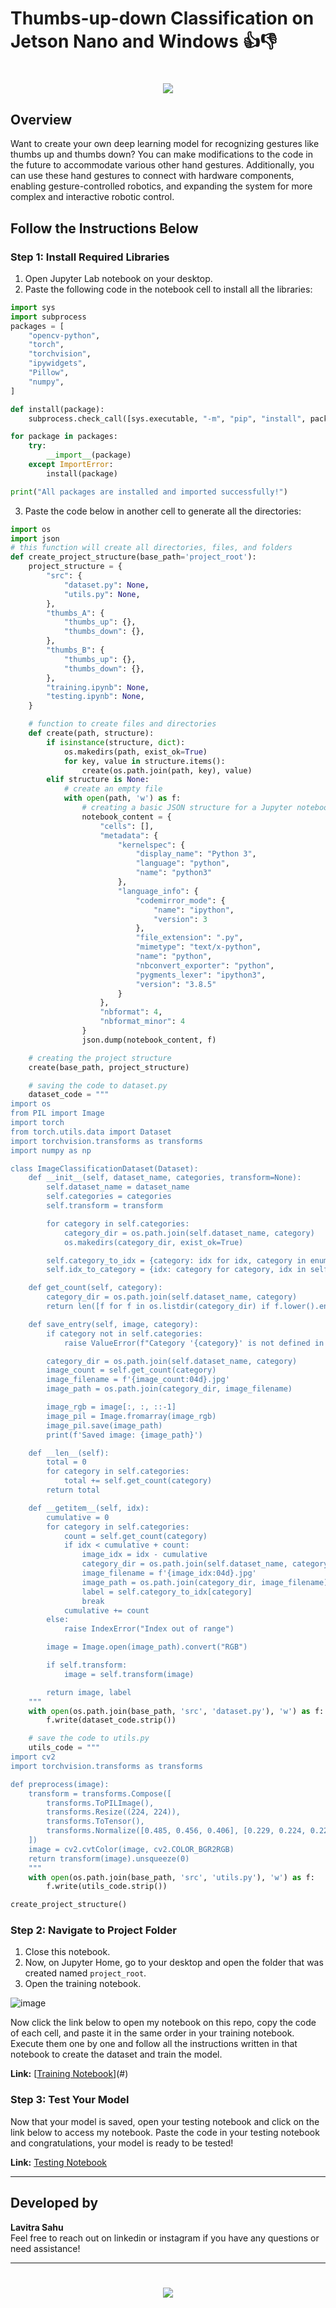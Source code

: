 # Thumbs-up-down Classification on Jetson Nano and Windows 👍👎

<h1 align="center">
    <img src="https://readme-typing-svg.herokuapp.com/?font=Righteous&size=35&center=true&vCenter=true&width=700&height=100&duration=4000&lines=Thumbs-up+down+Classification!+🤖;" />
</h1>

## Overview

Want to create your own deep learning model for recognizing gestures like thumbs up and thumbs down? You can make modifications to the code in the future to accommodate various other hand gestures. Additionally, you can use these hand gestures to connect with hardware components, enabling gesture-controlled robotics, and expanding the system for more complex and interactive robotic control.

## Follow the Instructions Below

### Step 1: Install Required Libraries

1. Open Jupyter Lab notebook on your desktop.
2. Paste the following code in the notebook cell to install all the libraries:

```python
import sys
import subprocess
packages = [
    "opencv-python",
    "torch",
    "torchvision",
    "ipywidgets",
    "Pillow",  
    "numpy",
]

def install(package):
    subprocess.check_call([sys.executable, "-m", "pip", "install", package])

for package in packages:
    try:
        __import__(package)
    except ImportError:
        install(package)

print("All packages are installed and imported successfully!")
```

3. Paste the code below in another cell to generate all the directories:

```python
import os
import json
# this function will create all directories, files, and folders
def create_project_structure(base_path='project_root'):
    project_structure = {
        "src": {
            "dataset.py": None,
            "utils.py": None,
        },
        "thumbs_A": {
            "thumbs_up": {},
            "thumbs_down": {},
        },
        "thumbs_B": {
            "thumbs_up": {},
            "thumbs_down": {},
        },
        "training.ipynb": None,
        "testing.ipynb": None,
    }

    # function to create files and directories
    def create(path, structure):
        if isinstance(structure, dict):
            os.makedirs(path, exist_ok=True)
            for key, value in structure.items():
                create(os.path.join(path, key), value)
        elif structure is None:
            # create an empty file
            with open(path, 'w') as f:
                # creating a basic JSON structure for a Jupyter notebook
                notebook_content = {
                    "cells": [],
                    "metadata": {
                        "kernelspec": {
                            "display_name": "Python 3",
                            "language": "python",
                            "name": "python3"
                        },
                        "language_info": {
                            "codemirror_mode": {
                                "name": "ipython",
                                "version": 3
                            },
                            "file_extension": ".py",
                            "mimetype": "text/x-python",
                            "name": "python",
                            "nbconvert_exporter": "python",
                            "pygments_lexer": "ipython3",
                            "version": "3.8.5"
                        }
                    },
                    "nbformat": 4,
                    "nbformat_minor": 4
                }
                json.dump(notebook_content, f)

    # creating the project structure
    create(base_path, project_structure)

    # saving the code to dataset.py
    dataset_code = """
import os
from PIL import Image
import torch
from torch.utils.data import Dataset
import torchvision.transforms as transforms
import numpy as np

class ImageClassificationDataset(Dataset):
    def __init__(self, dataset_name, categories, transform=None):
        self.dataset_name = dataset_name
        self.categories = categories
        self.transform = transform

        for category in self.categories:
            category_dir = os.path.join(self.dataset_name, category)
            os.makedirs(category_dir, exist_ok=True)

        self.category_to_idx = {category: idx for idx, category in enumerate(self.categories)}
        self.idx_to_category = {idx: category for category, idx in self.category_to_idx.items()}

    def get_count(self, category):
        category_dir = os.path.join(self.dataset_name, category)
        return len([f for f in os.listdir(category_dir) if f.lower().endswith(('.png', '.jpg', '.jpeg'))])

    def save_entry(self, image, category):
        if category not in self.categories:
            raise ValueError(f"Category '{category}' is not defined in the dataset categories.")

        category_dir = os.path.join(self.dataset_name, category)
        image_count = self.get_count(category)
        image_filename = f'{image_count:04d}.jpg'
        image_path = os.path.join(category_dir, image_filename)

        image_rgb = image[:, :, ::-1]
        image_pil = Image.fromarray(image_rgb)
        image_pil.save(image_path)
        print(f'Saved image: {image_path}')

    def __len__(self):
        total = 0
        for category in self.categories:
            total += self.get_count(category)
        return total

    def __getitem__(self, idx):
        cumulative = 0
        for category in self.categories:
            count = self.get_count(category)
            if idx < cumulative + count:
                image_idx = idx - cumulative
                category_dir = os.path.join(self.dataset_name, category)
                image_filename = f'{image_idx:04d}.jpg'
                image_path = os.path.join(category_dir, image_filename)
                label = self.category_to_idx[category]
                break
            cumulative += count
        else:
            raise IndexError("Index out of range")

        image = Image.open(image_path).convert("RGB")

        if self.transform:
            image = self.transform(image)

        return image, label
    """
    with open(os.path.join(base_path, 'src', 'dataset.py'), 'w') as f:
        f.write(dataset_code.strip())

    # save the code to utils.py
    utils_code = """
import cv2
import torchvision.transforms as transforms

def preprocess(image):
    transform = transforms.Compose([
        transforms.ToPILImage(),
        transforms.Resize((224, 224)),
        transforms.ToTensor(),
        transforms.Normalize([0.485, 0.456, 0.406], [0.229, 0.224, 0.225])
    ])
    image = cv2.cvtColor(image, cv2.COLOR_BGR2RGB)
    return transform(image).unsqueeze(0)
    """
    with open(os.path.join(base_path, 'src', 'utils.py'), 'w') as f:
        f.write(utils_code.strip())

create_project_structure()
```

### Step 2: Navigate to Project Folder

1. Close this notebook.
2. Now, on Jupyter Home, go to your desktop and open the folder that was created named `project_root`.
3. Open the training notebook.

![image](https://github.com/user-attachments/assets/20122d65-1d4d-4b1e-9538-3836b729f89b)

Now click the link below to open my notebook on this repo, copy the code of each cell, and paste it in the same order in your training notebook. Execute them one by one and follow all the instructions written in that notebook to create the dataset and train the model.

**Link:** [[Training Notebook](https://github.com/TechArcanist/Thumbs-up-down-Classification-using-Jetson-Nano/blob/main/training.ipynb)](#)

### Step 3: Test Your Model

Now that your model is saved, open your testing notebook and click on the link below to access my notebook. Paste the code in your testing notebook and congratulations, your model is ready to be tested!

**Link:** [Testing Notebook](#)

---

## Developed by

**Lavitra Sahu**  
Feel free to reach out on linkedin or instagram if you have any questions or need assistance!

---

<h1 align="center">
    <img src="https://readme-typing-svg.herokuapp.com/?font=Righteous&size=35&center=true&vCenter=true&width=500&height=70&duration=4000&lines=Thanks+for+Visiting!+👋;" />
</h1> 
